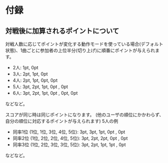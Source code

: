 # 付録

## 対戦後に加算されるポイントについて

対戦人数に応じてポイントが変化する動作モードを使っている場合(デフォルト状態)、1曲ごとに参加者の上位半分(切り上げ)に順番にポイントが与えられます。

- 2人: 1pt, 0pt
- 3人: 2pt, 1pt, 0pt
- 4人: 2pt, 1pt, 0pt, 0pt
- 5人: 3pt, 2pt, 1pt, 0pt , 0pt
- 6人: 3pt, 2pt, 1pt, 0pt , 0pt, 0pt

などなど。

スコアが同じ時は同じポイントになります。
(他のユーザの順位にかかわらず、自分の順位に対応するポイントが与えられます)
5人の例  

- 同率1位 (1位, 1位, 3位, 4位, 5位): 3pt, 3pt, 1pt, 0pt , 0pt
- 同率2位 (1位, 2位, 2位, 4位, 5位): 3pt, 2pt, 2pt, 0pt , 0pt
- 同率3位 (1位, 2位, 3位, 3位, 5位): 3pt, 2pt, 1pt, 1pt , 0pt

などなど。
